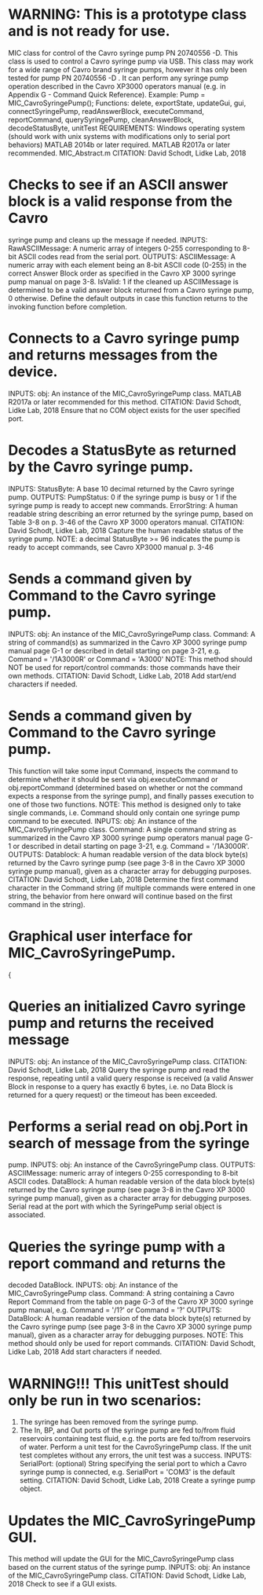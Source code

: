 # WARNING: This is a prototype class and is not ready for use.
MIC class for control of the Cavro syringe pump PN 20740556 -D.
This class is used to control a Cavro syringe pump via USB.  This
class may work for a wide range of Cavro brand syringe pumps, however
it has only been tested for pump PN 20740556 -D .  It can perform any
syringe pump operation described in the Cavro XP3000 operators manual
(e.g. in Appendix G - Command Quick Reference).
Example: Pump = MIC_CavroSyringePump();
Functions: delete, exportState, updateGui, gui, connectSyringePump,
readAnswerBlock, executeCommand, reportCommand,
querySyringePump, cleanAnswerBlock, decodeStatusByte,
unitTest
REQUIREMENTS:
Windows operating system (should work with unix systems with
modifications only to serial port behaviors)
MATLAB 2014b or later required.
MATLAB R2017a or later recommended.
MIC_Abstract.m
CITATION: David Schodt, Lidke Lab, 2018
# Checks to see if an ASCII answer block is a valid response from the Cavro
syringe pump and cleans up the message if needed.
INPUTS:
RawASCIIMessage: A numeric array of integers 0-255 corresponding to
8-bit ASCII codes read from the serial port.
OUTPUTS:
ASCIIMessage: A numeric array with each element being an 8-bit ASCII
code (0-255) in the correct Answer Block order as
specified in the Cavro XP 3000 syringe pump manual on
page 3-8.
IsValid: 1 if the cleaned up ASCIIMessage is determined to be a valid
answer block returned from a Cavro syringe pump, 0 otherwise.
Define the default outputs in case this function returns to the invoking
function before completion.
# Connects to a Cavro syringe pump and returns messages from the device.
INPUTS:
obj: An instance of the MIC_CavroSyringePump class.
MATLAB R2017a or later recommended for this method.
CITATION: David Schodt, Lidke Lab, 2018
Ensure that no COM object exists for the user specified port.
# Decodes a StatusByte as returned by the Cavro syringe pump.
INPUTS:
StatusByte: A base 10 decimal returned by the Cavro syringe pump.
OUTPUTS:
PumpStatus: 0 if the syringe pump is busy or 1 if the syringe pump is
ready to accept new commands.
ErrorString: A human readable string describing an error returned by
the syringe pump, based on Table 3-8 on p. 3-46 of the
Cavro XP 3000 operators manual.
CITATION: David Schodt, Lidke Lab, 2018
Capture the human readable status of the syringe pump.
NOTE: a decimal StatusByte >= 96 indicates the pump is ready
to accept commands, see Cavro XP3000 manual p. 3-46
# Sends a command given by Command to the Cavro syringe pump.
INPUTS:
obj: An instance of the MIC_CavroSyringePump class.
Command: A string of command(s) as summarized in the Cavro
XP 3000 syringe pump manual page G-1 or described
in detail starting on page 3-21, e.g.
Command = '/1A3000R' or Command = 'A3000'
NOTE: This method should NOT be used for report/control commands: those
commands have their own methods.
CITATION: David Schodt, Lidke Lab, 2018
Add start/end characters if needed.
# Sends a command given by Command to the Cavro syringe pump.
This function will take some input Command, inspects the command to
determine whether it should be sent via obj.executeCommand or
obj.reportCommand (determined based on whether or not the command expects
a response from the syringe pump), and finally passes execution to one of
those two functions.
NOTE: This method is designed only to take single commands, i.e. Command
should only contain one syringe pump command to be executed.
INPUTS:
obj: An instance of the MIC_CavroSyringePump class.
Command: A single command string as summarized in the Cavro XP 3000
syringe pump operators manual page G-1 or described in detail
starting on page 3-21, e.g. Command = '/1A3000R'.
OUTPUTS:
Datablock: A human readable version of the data block byte(s) returned
by the Cavro syringe pump (see page 3-8 in the Cavro XP 3000
syringe pump manual), given as a character array for
debugging purposes.
CITATION: David Schodt, Lidke Lab, 2018
Determine the first command character in the Command string (if multiple
commands were entered in one string, the behavior from here onward will
continue based on the first command in the string).
# Graphical user interface for MIC_CavroSyringePump.
{
# Queries an initialized Cavro syringe pump and returns the received message
INPUTS:
obj: An instance of the MIC_CavroSyringePump class.
CITATION: David Schodt, Lidke Lab, 2018
Query the syringe pump and read the response, repeating until a valid
query response is received (a valid Answer Block in response to a query
has exactly 6 bytes, i.e. no Data Block is returned for a query request)
or the timeout has been exceeded.
# Performs a serial read on obj.Port in search of message from the syringe
pump.
INPUTS:
obj: An instance of the CavroSyringePump class.
OUTPUTS:
ASCIIMessage: numeric array of integers 0-255 corresponding to 8-bit
ASCII codes.
DataBlock: A human readable version of the data block byte(s) returned
by the Cavro syringe pump (see page 3-8 in the Cavro XP 3000
syringe pump manual), given as a character array for
debugging purposes.
Serial read at the port with which the SyringePump serial object is
associated.
# Queries the syringe pump with a report command and returns the
decoded DataBlock.
INPUTS:
obj: An instance of the MIC_CavroSyringePump class.
Command: A string containing a Cavro Report Command from
the table on page G-3 of the Cavro XP 3000 syringe
pump manual, e.g. Command = '/1?' or
Command = '?'
OUTPUTS:
DataBlock: A human readable version of the data block byte(s) returned
by the Cavro syringe pump (see page 3-8 in the Cavro XP 3000
syringe pump manual), given as a character array for
debugging purposes.
NOTE: This method should only be used for report commands.
CITATION: David Schodt, Lidke Lab, 2018
Add start characters if needed.
# WARNING!!! This unitTest should only be run in two scenarios:
1) The syringe has been removed from the syringe pump.
2) The In, BP, and Out ports of the syringe pump are fed to/from fluid
reservoirs containing test fluid, e.g. the ports are fed to/from
reservoirs of water.
Perform a unit test for the CavroSyringePump class.  If the unit test
completes without any errors, the unit test was a success.
INPUTS:
SerialPort: (optional) String specifying the serial port to which a
Cavro syringe pump is connected, e.g. SerialPort = 'COM3'
is the default setting.
CITATION: David Schodt, Lidke Lab, 2018
Create a syringe pump object.
# Updates the MIC_CavroSyringePump GUI.
This method will update the GUI for the MIC_CavroSyringePump class
based on the current status of the syringe pump.
INPUTS:
obj: An instance of the MIC_CavroSyringePump class.
CITATION: David Schodt, Lidke Lab, 2018
Check to see if a GUI exists.

